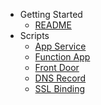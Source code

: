 - Getting Started
  - [README](README.md)
- Scripts
  - [App Service](scripts/appservice/create-appservice.md)
  - [Function App](scripts/functionapp/create-functionapp.md)
  - [Front Door](scripts/frontdoor/configure-frontdoor.md)
  - [DNS Record](scripts/dns/create-dns-record.md)
  - [SSL Binding](scripts/ssl/bind-ssl-cert.md)
